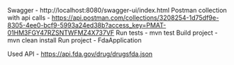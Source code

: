 Swagger - http://localhost:8080/swagger-ui/index.html
Postman collection with api calls - https://api.postman.com/collections/3208254-1d75df9e-8305-4ee0-bcf9-5993a24ed38b?access_key=PMAT-01HM3FGY47RZSNTWFMZ4X737VF
Run tests - mvn test
Build project - mvn clean install 
Run project - FdaApplication

Used API - https://api.fda.gov/drug/drugsfda.json
